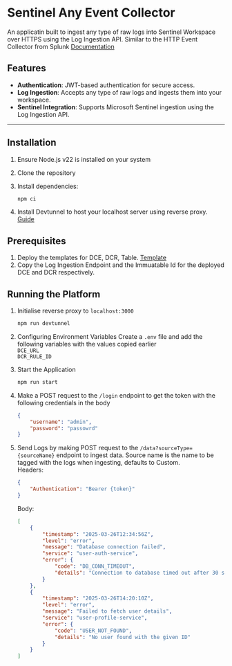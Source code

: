 # Sentinel Any Event Collector

An applicatin built to ingest any type of raw logs into Sentinel Workspace over HTTPS using the Log Ingestion API. Similar to the HTTP Event Collector from Splunk [Documentation](https://docs.splunk.com/Documentation/Splunk/9.4.1/Data/ShareHECData)

## Features

-   **Authentication**: JWT-based authentication for secure access.
-   **Log Ingestion**: Accepts any type of raw logs and ingests them into your workspace.
-   **Sentinel Integration**: Supports Microsoft Sentinel ingestion using the Log Ingestion API.

---

## Installation

1. Ensure Node.js v22 is installed on your system
2. Clone the repository
3. Install dependencies:

    ```bash
    npm ci
    ```

4. Install Devtunnel to host your localhost server using reverse proxy. [Guide](https://learn.microsoft.com/en-us/azure/developer/dev-tunnels/get-started?tabs=macos)

## Prerequisites

1. Deploy the templates for DCE, DCR, Table. [Template](/mainTemplate.json)
2. Copy the Log Ingestion Endpoint and the Immuatable Id for the deployed DCE and DCR respectively.

## Running the Platform

1. Initialise reverse proxy to `localhost:3000`

    ```bash
    npm run devtunnel
    ```

2. Configuring Environment Variables
   Create a `.env` file and add the following variables with the values copied earlier\
   `DCE_URL`\
   `DCR_RULE_ID`

3. Start the Application

    ```bash
    npm run start
    ```

4. Make a POST request to the `/login` endpoint to get the token with the following credentials in the body

    ```json
    {
        "username": "admin",
        "password": "passowrd"
    }
    ```

5. Send Logs by making POST request to the `/data?sourceType={sourceName}` endpoint to ingest data. Source name is the name to be tagged with the logs when ingesting, defaults to Custom.\
   Headers:

    ```json
    {
        "Authentication": "Bearer {token}"
    }
    ```

    Body:

    ```json
    [
        {
            "timestamp": "2025-03-26T12:34:56Z",
            "level": "error",
            "message": "Database connection failed",
            "service": "user-auth-service",
            "error": {
                "code": "DB_CONN_TIMEOUT",
                "details": "Connection to database timed out after 30 seconds"
            }
        },
        {
            "timestamp": "2025-03-26T14:20:10Z",
            "level": "error",
            "message": "Failed to fetch user details",
            "service": "user-profile-service",
            "error": {
                "code": "USER_NOT_FOUND",
                "details": "No user found with the given ID"
            }
        }
    ]
    ```
